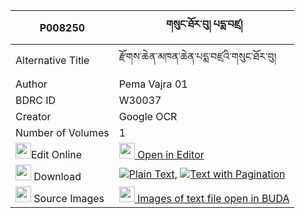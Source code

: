 |P008250|གསུང་ཐོར་བུ། པདྨ་བཛྲ། 
| --- | --- 
|Alternative Title |རྫོགས་ཆེན་མཁན་ཆེན་པདྨ་བཛྲའི་གསུང་ཐོར་བུ།
|Author| Pema Vajra 01
|BDRC ID | W30037
|Creator | Google OCR
|Number of Volumes| 1
|<img width="25" src="https://img.icons8.com/color/25/000000/edit-property.png">Edit Online| [<img width="25" src="https://avatars.githubusercontent.com/u/45091458?s=200&v=4"> Open in Editor](http://editor.openpecha.org/P008250)
|<img width="25" src="https://img.icons8.com/fluent/48/000000/download-2.png"/>  Download | [![](https://img.icons8.com/color/20/000000/txt.png)Plain Text](https://github.com/Openpecha/P008250/releases/download/v1/sung_torbu_pema_benza_plain_P008250.zip), [![](https://img.icons8.com/color/20/000000/txt.png)Text with Pagination](https://github.com/Openpecha/P008250/releases/download/v1/sung_torbu_pema_benza_pages_P008250.zip)
|<img width="25" src="https://img.icons8.com/plasticine/100/000000/pictures-folder.png"/>  Source Images | [<img width="25" src="https://library.bdrc.io/icons/BUDA-small.svg"> Images of text file open in BUDA](https://library.bdrc.io/show/bdr:W30037)